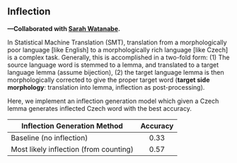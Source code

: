 ## Inflection

**—Collaborated with [Sarah Watanabe](https://github.com/swatana3).**

In Statistical Machine Translation (SMT), translation from a morphologically poor language [like English] to a morphologically rich language [like Czech] is a complex task. Generally, this is accomplished in a two-fold form: (1) The source language word is stemmed to a lemma, and translated to a target language lemma (assume bijection), (2) the target language lemma is then morphologically corrected to give the proper target word (**target side morphology**: translation into lemma, inflection as post-processing).

Here, we implement an inflection generation model which given a Czech lemma generates inflected Czech word with the best accuracy.

| Inflection Generation Method |  Accuracy  |
| --------------- |:---------:|
| Baseline (no inflection) | 0.33 |
| Most likely inflection (from counting) | 0.57 |
